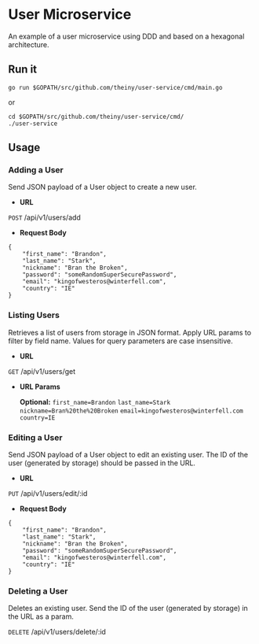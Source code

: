 # User Microservice

An example of a user microservice using DDD and based on a hexagonal architecture. 


## Run it
`go run $GOPATH/src/github.com/theiny/user-service/cmd/main.go`

or

```
cd $GOPATH/src/github.com/theiny/user-service/cmd/
./user-service
```

## Usage

### Adding a User

Send JSON payload of a User object to create a new user. 

- **URL**
    
 `POST`   /api/v1/users/add
    
-   **Request Body**

```
{
	"first_name": "Brandon",
	"last_name": "Stark",
	"nickname": "Bran the Broken",
	"password": "someRandomSuperSecurePassword",
	"email": "kingofwesteros@winterfell.com",
	"country": "IE"
}
```

### Listing Users

Retrieves a list of users from storage in JSON format. Apply URL params to filter by field name. Values for query parameters are case insensitive. 

- **URL**

 `GET`   /api/v1/users/get

-   **URL Params**
    
    **Optional:** 
       `first_name=Brandon`
       `last_name=Stark`
       `nickname=Bran%20the%20Broken`
       `email=kingofwesteros@winterfell.com`
       `country=IE`

### Editing a User

Send JSON payload of a User object to edit an existing user. The ID of the user (generated by storage) should be passed in the URL. 

- **URL**
    
 `PUT`   /api/v1/users/edit/:id
    
-   **Request Body**

```
{
	"first_name": "Brandon",
	"last_name": "Stark",
	"nickname": "Bran the Broken",
	"password": "someRandomSuperSecurePassword",
	"email": "kingofwesteros@winterfell.com",
	"country": "IE"
}
```

### Deleting a User

Deletes an existing user. Send the ID of the user (generated by storage) in the URL as a param.

 `DELETE`   /api/v1/users/delete/:id